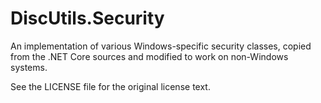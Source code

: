 # DiscUtils.Security

An implementation of various Windows-specific security classes, copied
from the .NET Core sources and modified to work on non-Windows systems.

See the LICENSE file for the original license text.
